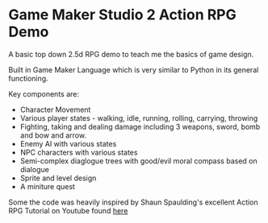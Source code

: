 # Game Maker Studio 2 Action RPG Demo
 
A basic top down 2.5d RPG demo to teach me the basics of game design.

Built in Game Maker Language which is very similar to Python in its general functioning.

Key components are:

* Character Movement
* Various player states - walking, idle, running, rolling, carrying, throwing
* Fighting, taking and dealing damage including 3 weapons, sword, bomb and bow and arrow.
* Enemy AI with various states
* NPC characters with various states
* Semi-complex diaglogue trees with good/evil moral compass based on dialogue
* Sprite and level design
* A miniture quest

Some the code was heavily inspired by Shaun Spaulding's excellent Action RPG Tutorial on Youtube found [here](https://www.youtube.com/watch?v=upoXH9hAKUg&list=PLPRT_JORnIuosvhfax2TQTEmN7OYTcSvK)
